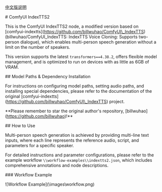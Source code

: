 [中文版说明](README-zh.md)

\# ComfyUI IndexTTS2



This is the ComfyUI IndexTTS2 node, a modified version based on \[comfyui-indextts](https://github.com/billwuhao/ComfyUI\_IndexTTS) (billwuhao/ComfyUI\_IndexTTS: IndexTTS Voice Cloning: Supports two-person dialogue), which enables multi-person speech generation without a limit on the number of speakers.



This version supports the latest `transformers==4.38.2`, offers flexible model management, and is optimized to run on devices with as little as 6GB of VRAM.



\## Model Paths \& Dependency Installation



For instructions on configuring model paths, setting audio paths, and installing special dependencies, please refer to the documentation of the original \[comfyui-indextts](https://github.com/billwuhao/ComfyUI\_IndexTTS) project.



\*\*Please remember to star the original author's repository, \[billwuhao](https://github.com/billwuhao)!\*\*



\## How to Use



Multi-person speech generation is achieved by providing multi-line text inputs, where each line represents the reference audio, script, and parameters for a specific speaker.



For detailed instructions and parameter configurations, please refer to the example workflow `\\workflow-examples\\indextts2.json`, which includes comprehensive annotations and node descriptions.



\### Workflow Example



!\[Workflow Example](\\images\\workflow.png)

